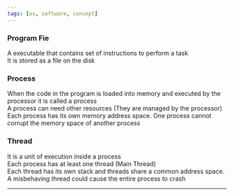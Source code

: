 ```yaml
---
tags: [os, software, concept]
---
```


### Program Fie

A executable that contains set of instructions to perform a task  
It is stored as a file on the disk

### Process

When the code in the program is loaded into memory and executed by the processor it is called a process  
A process can need other resources (They are managed by the processor)  
Each process has its own memory address space. One process cannot corrupt the memory space of another process

### Thread

It is a unit of execution inside a process  
Each process has at least one thread (Main Thread)  
Each thread has its own stack and threads share a common address space. A misbehaving thread could cause the entire process to crash

---
